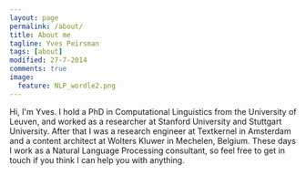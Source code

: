 ```yaml
---
layout: page
permalink: /about/
title: About me
tagline: Yves Peirsman
tags: [about]
modified: 27-7-2014
comments: true
image:
  feature: NLP_wordle2.png
---
```


Hi, I'm Yves. I hold a PhD in Computational Linguistics from the University of Leuven, 
and worked as a researcher at Stanford University and Stuttgart University. 
After that I was a research engineer at Textkernel in Amsterdam and a content architect at Wolters Kluwer in 
Mechelen, Belgium. These days I work as a Natural Language Processing consultant, so feel free
to get in touch if you think I can help you with anything. 

